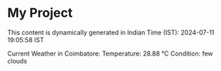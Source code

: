 # My Project

This content is dynamically generated in Indian Time (IST): 2024-07-11 19:05:58 IST


Current Weather in Coimbatore:
Temperature: 28.88 °C
Condition: few clouds
